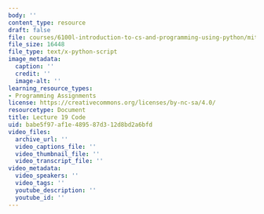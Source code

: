 ```yaml
---
body: ''
content_type: resource
draft: false
file: courses/6100l-introduction-to-cs-and-programming-using-python/mit6_100l_f22_lec19_code.py
file_size: 16448
file_type: text/x-python-script
image_metadata:
  caption: ''
  credit: ''
  image-alt: ''
learning_resource_types:
- Programming Assignments
license: https://creativecommons.org/licenses/by-nc-sa/4.0/
resourcetype: Document
title: Lecture 19 Code
uid: babe5f97-af1e-4895-87d3-12d8bd2a6bfd
video_files:
  archive_url: ''
  video_captions_file: ''
  video_thumbnail_file: ''
  video_transcript_file: ''
video_metadata:
  video_speakers: ''
  video_tags: ''
  youtube_description: ''
  youtube_id: ''
---
```


